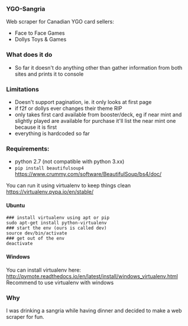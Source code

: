 ### YGO-Sangria

Web scraper for Canadian YGO card sellers:
- Face to Face Games
- Dollys Toys & Games

### What does it do
- So far it doesn't do anything other than gather information from both sites and prints it to console

### Limitations
- Doesn't support pagination, ie. it only looks at first page
- if f2f or dollys ever changes their theme RIP
- only takes first card available from booster/deck, eg if near mint and slightly played are available for purchase it'll list the near mint one because it is first
- everything is hardcoded so far

### Requirements:
- python 2.7 (not compatible with python 3.xx)
- `pip install beautifulsoup4` https://www.crummy.com/software/BeautifulSoup/bs4/doc/

You can run it using virtualenv to keep things clean https://virtualenv.pypa.io/en/stable/

#### Ubuntu
```
### install virtualenv using apt or pip
sudo apt-get install python-virtualenv
### start the env (ours is called dev)
source dev/bin/activate
### get out of the env
deactivate
```
#### Windows
You can install virtualenv here: http://pymote.readthedocs.io/en/latest/install/windows_virtualenv.html  
Recommend to use virtualenv with windows

### Why
I was drinking a sangria while having dinner and decided to make a web scraper for fun.

